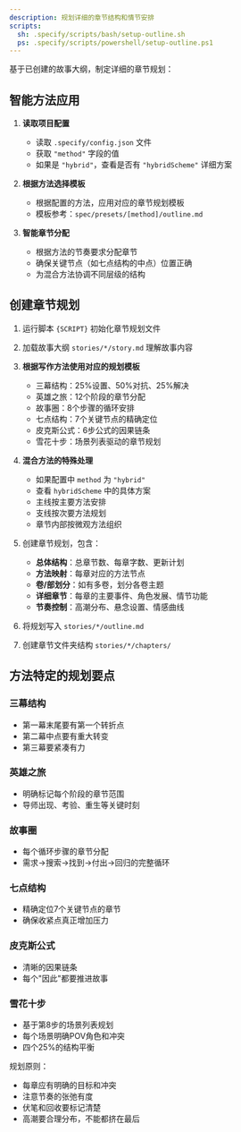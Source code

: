 ```yaml
---
description: 规划详细的章节结构和情节安排
scripts:
  sh: .specify/scripts/bash/setup-outline.sh
  ps: .specify/scripts/powershell/setup-outline.ps1
---
```


基于已创建的故事大纲，制定详细的章节规划：

## 智能方法应用

1. **读取项目配置**
   - 读取 `.specify/config.json` 文件
   - 获取 `"method"` 字段的值
   - 如果是 `"hybrid"`，查看是否有 `"hybridScheme"` 详细方案

2. **根据方法选择模板**
   - 根据配置的方法，应用对应的章节规划模板
   - 模板参考：`spec/presets/[method]/outline.md`

3. **智能章节分配**
   - 根据方法的节奏要求分配章节
   - 确保关键节点（如七点结构的中点）位置正确
   - 为混合方法协调不同层级的结构

## 创建章节规划

1. 运行脚本 `{SCRIPT}` 初始化章节规划文件

2. 加载故事大纲 `stories/*/story.md` 理解故事内容

3. **根据写作方法使用对应的规划模板**
   - 三幕结构：25%设置、50%对抗、25%解决
   - 英雄之旅：12个阶段的章节分配
   - 故事圈：8个步骤的循环安排
   - 七点结构：7个关键节点的精确定位
   - 皮克斯公式：6步公式的因果链条
   - 雪花十步：场景列表驱动的章节规划

4. **混合方法的特殊处理**
   - 如果配置中 `method` 为 `"hybrid"`
   - 查看 `hybridScheme` 中的具体方案
   - 主线按主要方法安排
   - 支线按次要方法规划
   - 章节内部按微观方法组织

5. 创建章节规划，包含：
   - **总体结构**：总章节数、每章字数、更新计划
   - **方法映射**：每章对应的方法节点
   - **卷/部划分**：如有多卷，划分各卷主题
   - **详细章节**：每章的主要事件、角色发展、情节功能
   - **节奏控制**：高潮分布、悬念设置、情感曲线

6. 将规划写入 `stories/*/outline.md`

7. 创建章节文件夹结构 `stories/*/chapters/`

## 方法特定的规划要点

### 三幕结构
- 第一幕末尾要有第一个转折点
- 第二幕中点要有重大转变
- 第三幕要紧凑有力

### 英雄之旅
- 明确标记每个阶段的章节范围
- 导师出现、考验、重生等关键时刻

### 故事圈
- 每个循环步骤的章节分配
- 需求→搜索→找到→付出→回归的完整循环

### 七点结构
- 精确定位7个关键节点的章节
- 确保收紧点真正增加压力

### 皮克斯公式
- 清晰的因果链条
- 每个"因此"都要推进故事

### 雪花十步
- 基于第8步的场景列表规划
- 每个场景明确POV角色和冲突
- 四个25%的结构平衡

规划原则：
- 每章应有明确的目标和冲突
- 注意节奏的张弛有度
- 伏笔和回收要标记清楚
- 高潮要合理分布，不能都挤在最后